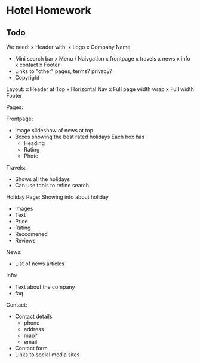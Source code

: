 # Hotel Homework

## Todo

We need:
x Header with:
  x Logo
  x Company Name
  - Mini search bar
x Menu / Naivgation
  x frontpage
  x travels
  x news
  x info
  x contact
x Footer
  - Links to "other" pages, terms? privacy?
  - Copyright


Layout:
x Header at Top
x Horizontal Nav
x Full page width wrap
x Full width Footer


Pages:

Frontpage:
  - Image slideshow of news at top
  - Boxes showing the best rated holidays
  Each box has
    - Heading
    - Rating
    - Photo

Travels:
  - Shows all the holidays
  - Can use tools to refine search

Holiday Page:
  Showing info about holiday
  - Images
  - Text
  - Price
  - Rating
  - Reccomened
  - Reviews

News:
  - List of news articles

Info:
  - Text about the company
  - faq

Contact:
  - Contact details
    - phone
    - address
    - map?
    - email
  - Contact form
  - Links to social media sites



